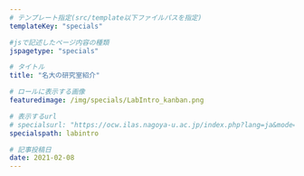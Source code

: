 ```yaml
---
# テンプレート指定(src/template以下ファイルパスを指定)
templateKey: "specials"

#jsで記述したページ内容の種類
jspagetype: "specials"

# タイトル
title: "名大の研究室紹介"

# ロールに表示する画像
featuredimage: /img/specials/LabIntro_kanban.png

# 表示するurl
# specialsurl: "https://ocw.ilas.nagoya-u.ac.jp/index.php?lang=ja&mode=g&page_type=lab_intro"
specialspath: labintro

# 記事投稿日
date: 2021-02-08
---
```

